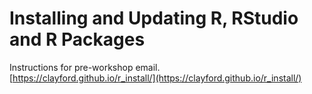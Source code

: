 # Installing and Updating R, RStudio and R Packages

Instructions for pre-workshop email.   
[https://clayford.github.io/r_install/](https://clayford.github.io/r_install/)
